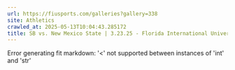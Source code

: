 ```yaml
---
url: https://fiusports.com/galleries?gallery=338
site: Athletics
crawled_at: 2025-05-13T10:04:43.285172
title: SB vs. New Mexico State | 3.23.25 - Florida International University
---
```


Error generating fit markdown: '<' not supported between instances of 'int' and 'str'